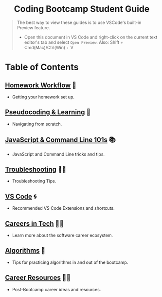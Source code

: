 <h1 align="center">Coding Bootcamp Student Guide</h1>

> The best way to view these guides is to use VSCode's built-in Preview feature.
>
> - Open this document in VS Code and right-click on the current text editor's tab and select `Open Preview`.
>   Also: Shift + Cmd(Mac)/Ctrl(Win) + V
>   <br>

# Table of Contents

## [Homework Workflow](./homework.md) 📝
- Getting your homework set up.

## [Pseudocoding & Learning](./pseudocoding-and-learning.md) 🧪
- Navigating from scratch. 

## [JavaScript & Command Line 101s](./javascript-and-command-line.md) 📚
- JavaScript and Command Line tricks and tips. 

## [Troubleshooting](./troubleshooting.md) 👩‍🏭
- Troubleshooting Tips.

## [VS Code](./vscode.md) 🌀
- Recommended VS Code Extensions and shortcuts.

## [Careers in Tech](./tech-careers.md) 👩‍🚀
- Learn more about the software career ecosystem.

## [Algorithms](./algorithms.md) 🧮
- Tips for practicing algorithms in and out of the bootcamp.

## [Career Resources](./career-resources.md) 🚵‍♀️
- Post-Bootcamp career ideas and resources.
